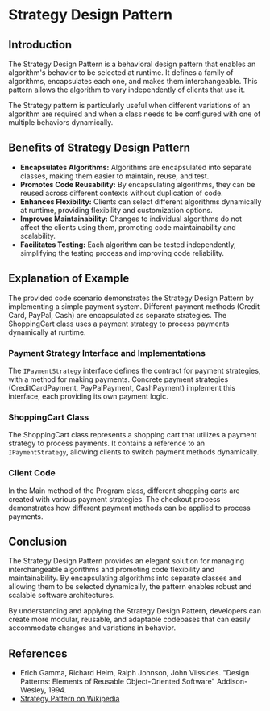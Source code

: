 # Strategy Design Pattern

## Introduction

The Strategy Design Pattern is a behavioral design pattern that enables an algorithm's behavior to be selected at runtime. It defines a family of algorithms, encapsulates each one, and makes them interchangeable. This pattern allows the algorithm to vary independently of clients that use it.

The Strategy pattern is particularly useful when different variations of an algorithm are required and when a class needs to be configured with one of multiple behaviors dynamically.

## Benefits of Strategy Design Pattern

- **Encapsulates Algorithms:** Algorithms are encapsulated into separate classes, making them easier to maintain, reuse, and test.
- **Promotes Code Reusability:** By encapsulating algorithms, they can be reused across different contexts without duplication of code.
- **Enhances Flexibility:** Clients can select different algorithms dynamically at runtime, providing flexibility and customization options.
- **Improves Maintainability:** Changes to individual algorithms do not affect the clients using them, promoting code maintainability and scalability.
- **Facilitates Testing:** Each algorithm can be tested independently, simplifying the testing process and improving code reliability.

## Explanation of Example

The provided code scenario demonstrates the Strategy Design Pattern by implementing a simple payment system. Different payment methods (Credit Card, PayPal, Cash) are encapsulated as separate strategies. The ShoppingCart class uses a payment strategy to process payments dynamically at runtime.

### Payment Strategy Interface and Implementations

The `IPaymentStrategy` interface defines the contract for payment strategies, with a method for making payments. Concrete payment strategies (CreditCardPayment, PayPalPayment, CashPayment) implement this interface, each providing its own payment logic.

### ShoppingCart Class

The ShoppingCart class represents a shopping cart that utilizes a payment strategy to process payments. It contains a reference to an `IPaymentStrategy`, allowing clients to switch payment methods dynamically.

### Client Code

In the Main method of the Program class, different shopping carts are created with various payment strategies. The checkout process demonstrates how different payment methods can be applied to process payments.

## Conclusion

The Strategy Design Pattern provides an elegant solution for managing interchangeable algorithms and promoting code flexibility and maintainability. By encapsulating algorithms into separate classes and allowing them to be selected dynamically, the pattern enables robust and scalable software architectures.

By understanding and applying the Strategy Design Pattern, developers can create more modular, reusable, and adaptable codebases that can easily accommodate changes and variations in behavior.

## References

- Erich Gamma, Richard Helm, Ralph Johnson, John Vlissides. "Design Patterns: Elements of Reusable Object-Oriented Software" Addison-Wesley, 1994.
- [Strategy Pattern on Wikipedia](https://en.wikipedia.org/wiki/Strategy_pattern)
